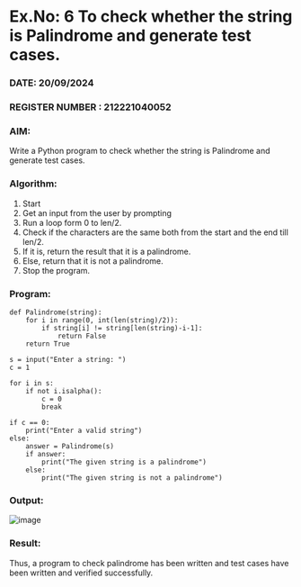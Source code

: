 # Ex.No: 6 To check whether the string is Palindrome and generate test cases.

### DATE: 20/09/2024                                                                          
### REGISTER NUMBER : 212221040052
### AIM: 
Write a Python program to check whether the string is Palindrome and generate test cases. 
### Algorithm:
1. Start
2. Get an input from the user by prompting 
3. Run a loop form 0 to len/2.
4. Check if the characters are the same both from the start and the end till len/2. 
5. If it is, return the result that it is a palindrome.
6. Else, return that it is not a palindrome. 
7. Stop the program.
### Program:
```
def Palindrome(string):
    for i in range(0, int(len(string)/2)):
        if string[i] != string[len(string)-i-1]:
            return False
    return True

s = input("Enter a string: ")
c = 1

for i in s:
    if not i.isalpha():
        c = 0
        break

if c == 0:
    print("Enter a valid string")
else:
    answer = Palindrome(s)
    if answer:
        print("The given string is a palindrome")
    else:
        print("The given string is not a palindrome")
```












### Output:
 ![image](https://github.com/user-attachments/assets/6786285a-cd48-4333-aa7a-a51e9d50b59a)


### Result:
Thus, a program to check palindrome has been written and test cases have been written and verified successfully.
